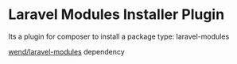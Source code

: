 # Laravel Modules Installer Plugin

Its a plugin for composer to install a package type: laravel-modules

[wend/laravel-modules](https://github.com/wendtecnologia/laravel-modules) dependency
